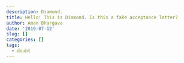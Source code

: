 ```yaml
---
description: Diamond. 
title: Hello! This is Diamond. Is this a fake acceptance letter?
author: Aman Bhargava
date: '2019-07-12'
slug: []
categories: []
tags:
  - doubt
---
```


